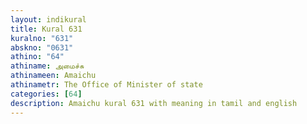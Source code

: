 ```yaml
---
layout: indikural
title: Kural 631
kuralno: "631"
abskno: "0631"
athino: "64"
athiname: அமைச்சு
athinameen: Amaichu
athinametr: The Office of Minister of state
categories: [64]
description: Amaichu kural 631 with meaning in tamil and english 
---
```


